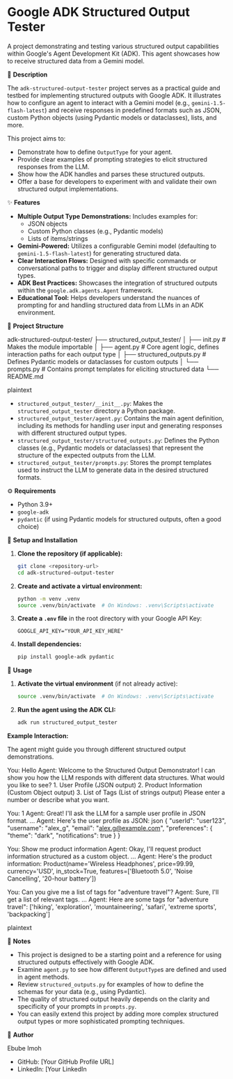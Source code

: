 # Google ADK Structured Output Tester

A project demonstrating and testing various structured output capabilities within Google's Agent Development Kit (ADK). This agent showcases how to receive structured data from a Gemini model.

📝 **Description**

The `adk-structured-output-tester` project serves as a practical guide and testbed for implementing structured outputs with Google ADK. It illustrates how to configure an agent to interact with a Gemini model (e.g., `gemini-1.5-flash-latest`) and receive responses in predefined formats such as JSON, custom Python objects (using Pydantic models or dataclasses), lists, and more.

This project aims to:
*   Demonstrate how to define `OutputType` for your agent.
*   Provide clear examples of prompting strategies to elicit structured responses from the LLM.
*   Show how the ADK handles and parses these structured outputs.
*   Offer a base for developers to experiment with and validate their own structured output implementations.

✨ **Features**

*   **Multiple Output Type Demonstrations:** Includes examples for:
    *   JSON objects
    *   Custom Python classes (e.g., Pydantic models)
    *   Lists of items/strings
*   **Gemini-Powered:** Utilizes a configurable Gemini model (defaulting to `gemini-1.5-flash-latest`) for generating structured data.
*   **Clear Interaction Flows:** Designed with specific commands or conversational paths to trigger and display different structured output types.
*   **ADK Best Practices:** Showcases the integration of structured outputs within the `google.adk.agents.Agent` framework.
*   **Educational Tool:** Helps developers understand the nuances of prompting for and handling structured data from LLMs in an ADK environment.

📁 **Project Structure**

adk-structured-output-tester/ ├── structured_output_tester/ │ ├── init.py # Makes the module importable │ ├── agent.py # Core agent logic, defines interaction paths for each output type │ ├── structured_outputs.py # Defines Pydantic models or dataclasses for custom outputs │ └── prompts.py # Contains prompt templates for eliciting structured data └── README.md

plaintext

*   `structured_output_tester/__init__.py`: Makes the `structured_output_tester` directory a Python package.
*   `structured_output_tester/agent.py`: Contains the main agent definition, including its methods for handling user input and generating responses with different structured output types.
*   `structured_output_tester/structured_outputs.py`: Defines the Python classes (e.g., Pydantic models or dataclasses) that represent the structure of the expected outputs from the LLM.
*   `structured_output_tester/prompts.py`: Stores the prompt templates used to instruct the LLM to generate data in the desired structured formats.

⚙️ **Requirements**

*   Python 3.9+
*   `google-adk`
*   `pydantic` (if using Pydantic models for structured outputs, often a good choice)

🚀 **Setup and Installation**

1.  **Clone the repository (if applicable):**
    ```bash
    git clone <repository-url>
    cd adk-structured-output-tester
    ```

2.  **Create and activate a virtual environment:**
    ```bash
    python -m venv .venv
    source .venv/bin/activate  # On Windows: .venv\Scripts\activate
    ```

3.  **Create a `.env` file** in the root directory with your Google API Key:
    ```env
    GOOGLE_API_KEY="YOUR_API_KEY_HERE"
    ```

4.  **Install dependencies:**
    ```bash
    pip install google-adk pydantic
    ```

💬 **Usage**

1.  **Activate the virtual environment** (if not already active):
    ```bash
    source .venv/bin/activate  # On Windows: .venv\Scripts\activate
    ```

2.  **Run the agent using the ADK CLI:**
    ```bash
    adk run structured_output_tester
    ```

**Example Interaction:**

The agent might guide you through different structured output demonstrations.

You: Hello Agent: Welcome to the Structured Output Demonstrator! I can show you how the LLM responds with different data structures. What would you like to see? 1. User Profile (JSON output) 2. Product Information (Custom Object output) 3. List of Tags (List of strings output) Please enter a number or describe what you want.

You: 1 Agent: Great! I'll ask the LLM for a sample user profile in JSON format. ... Agent: Here's the user profile as JSON: json { "userId": "user123", "username": "alex_g", "email": "alex.g@example.com", "preferences": { "theme": "dark", "notifications": true } }

You: Show me product information Agent: Okay, I'll request product information structured as a custom object. ... Agent: Here's the product information: Product(name='Wireless Headphones', price=99.99, currency='USD', in_stock=True, features=['Bluetooth 5.0', 'Noise Cancelling', '20-hour battery'])

You: Can you give me a list of tags for "adventure travel"? Agent: Sure, I'll get a list of relevant tags. ... Agent: Here are some tags for "adventure travel": ['hiking', 'exploration', 'mountaineering', 'safari', 'extreme sports', 'backpacking']

plaintext

📌 **Notes**

*   This project is designed to be a starting point and a reference for using structured outputs effectively with Google ADK.
*   Examine `agent.py` to see how different `OutputType`s are defined and used in agent methods.
*   Review `structured_outputs.py` for examples of how to define the schemas for your data (e.g., using Pydantic).
*   The quality of structured output heavily depends on the clarity and specificity of your prompts in `prompts.py`.
*   You can easily extend this project by adding more complex structured output types or more sophisticated prompting techniques.

🧠 **Author**

Ebube Imoh
*   GitHub: [Your GitHub Profile URL]
*   LinkedIn: [Your LinkedIn